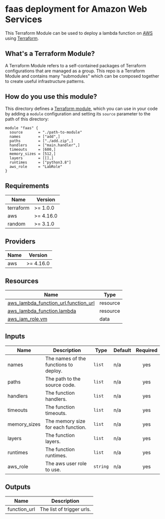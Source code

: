 # faas deployment for Amazon Web Services

This Terraform Module can be used to deploy a lambda function on
[AWS](https://aws.amazon.com/) using [Terraform](https://www.terraform.io/).

## What's a Terraform Module?

A Terraform Module refers to a self-contained packages of Terraform configurations that are managed as a group. This repo
is a Terraform Module and contains many "submodules" which can be composed together to create useful infrastructure patterns.

## How do you use this module?

This directory defines a [Terraform module](https://www.terraform.io/docs/modules/usage.html), which you can use in your
code by adding a `module` configuration and setting its `source` parameter to the path of this directory:

```hcl
module "faas" {
  source       = "./path-to-module"
  names        = ["add",]
  paths        = ["./add.zip",]
  handlers     = ["main.handler",]
  timeouts     = [600,]
  memory_sizes = [512,]
  layers       = [[],]
  runtimes     = ["python3.8"]
  aws_role     = "LabRole"
}
```

<!-- BEGIN_TF_DOCS -->
## Requirements

| Name | Version |
|------|---------|
| terraform | >= 1.0.0 |
| aws | >= 4.16.0 |
| random | >= 3.1.0 |

## Providers

| Name | Version |
|------|---------|
| aws | >= 4.16.0 |

## Resources

| Name                                                                                                                                    | Type     |
|-----------------------------------------------------------------------------------------------------------------------------------------|----------|
| [aws_lambda_function_url.function_url](https://registry.terraform.io/providers/hashicorp/aws/latest/docs/resources/lambda_function_url) | resource |
| [aws_lambda_function.lambda](https://registry.terraform.io/providers/hashicorp/aws/latest/docs/resources/lambda_function)               | resource |
| [aws_iam_role.vm](https://registry.terraform.io/providers/hashicorp/aws/latest/docs/resources/iam_role)                                 | data     |

## Inputs

| Name          | Description                           | Type     | Default | Required |
|---------------|---------------------------------------|----------|---------|:--------:|
| names         | The names of the functions to deploy. | `list`   | n/a     |   yes    |
| paths         | The path to the source code.          | `list`   | n/a     |   yes    |
| handlers      | The function handlers.                | `list`   | n/a     |   yes    |
| timeouts      | The function timeouts.                | `list`   | n/a     |   yes    |
| memory\_sizes | The memory size for each function.    | `list`   | n/a     |   yes    |
| layers        | The function layers.                  | `list`   | n/a     |   yes    |
| runtimes      | The function runtimes.                | `list`   | n/a     |   yes    |
| aws_role      | The aws user role to use.             | `string` | n/a     |   yes    |

## Outputs

| Name          | Description               |
|---------------|---------------------------|
| function\_url | The list of trigger urls. |
<!-- END_TF_DOCS -->
